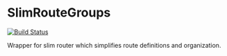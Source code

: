 # SlimRouteGroups

[![Build Status](https://travis-ci.org/mangopeaches/SlimRouteGroups.svg?branch=master)](https://travis-ci.org/mangopeaches/SlimRouteGroups)

Wrapper for slim router which simplifies route definitions and organization.
